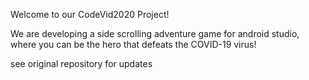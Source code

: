 Welcome to our CodeVid2020 Project!

We are developing a side scrolling adventure game for android studio,
where you can be the hero that defeats the COVID-19 virus!

see original repository for updates

